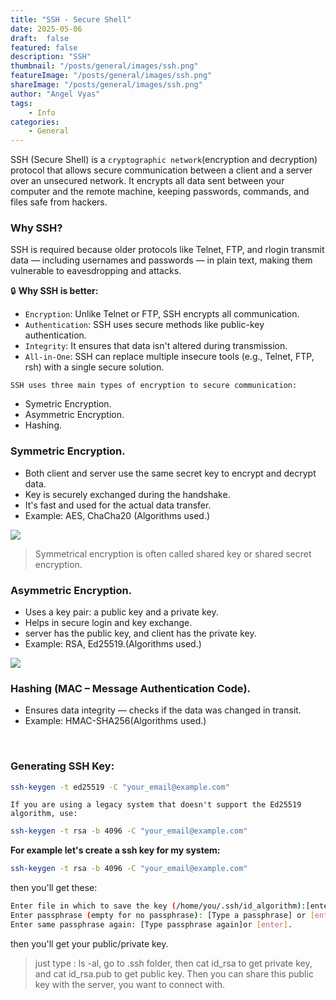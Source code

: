 ```yaml
---
title: "SSH - Secure Shell"
date: 2025-05-06
draft:  false   
featured: false  
description: "SSH"
thumbnail: "/posts/general/images/ssh.png"
featureImage: "/posts/general/images/ssh.png" 
shareImage: "/posts/general/images/ssh.png"
author: "Angel Vyas"
tags:
    - Info
categories:     
    - General
---
```


SSH (Secure Shell) is a `cryptographic network`(encryption and decryption) protocol that allows secure communication between a client and a server over an unsecured network. It encrypts all data sent between your computer and the remote machine, keeping passwords, commands, and files safe from hackers.

### Why SSH?
SSH is required because older protocols like Telnet, FTP, and rlogin transmit data — including usernames and passwords — in plain text, making them vulnerable to eavesdropping and attacks.

🔒 **Why SSH is better:**
- `Encryption`: Unlike Telnet or FTP, SSH encrypts all communication.
- `Authentication`: SSH uses secure methods like public-key authentication.
- `Integrity`: It ensures that data isn't altered during transmission.
- `All-in-One`: SSH can replace multiple insecure tools (e.g., Telnet, FTP, rsh) with a single secure solution.

`SSH uses three main types of encryption to secure communication:`
- Symetric Encryption.
- Asymmetric Encryption.
- Hashing.

### Symmetric Encryption.
- Both client and server use the same secret key to encrypt and decrypt data.
- Key is securely exchanged during the handshake.
- It's fast and used for the actual data transfer.
- Example: AES, ChaCha20 (Algorithms used.)

![](../images/se.png)

> Symmetrical encryption is often called shared key or shared secret encryption.

### Asymmetric Encryption.
- Uses a key pair: a public key and a private key.
- Helps in secure login and key exchange.
- server has the public key, and client has the private key.
- Example: RSA, Ed25519.(Algorithms used.)

![](../images/ae.png)

### Hashing (MAC – Message Authentication Code).
- Ensures data integrity — checks if the data was changed in transit.
- Example: HMAC-SHA256(Algorithms used.)

</br>

### Generating SSH Key:
```bash
ssh-keygen -t ed25519 -C "your_email@example.com"
```
`If you are using a legacy system that doesn't support the Ed25519 algorithm, use:`
``` bash
ssh-keygen -t rsa -b 4096 -C "your_email@example.com"
```

**For example let's create a ssh key for my system:**
```bash
ssh-keygen -t rsa -b 4096 -C "your_email@example.com"
```
then you'll get these:

```bash 
Enter file in which to save the key (/home/you/.ssh/id_algorithm):[enter]
Enter passphrase (empty for no passphrase): [Type a passphrase] or [enter].
Enter same passphrase again: [Type passphrase again]or [enter].
```

then you'll get your public/private key.

> just type : ls -al, go to .ssh folder, then cat id_rsa to get private key, and cat id_rsa.pub to get public key.
Then you can share this public key with the server, you want to connect with.



